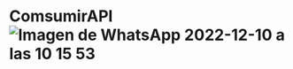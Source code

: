 # ComsumirAPI![Imagen de WhatsApp 2022-12-10 a las 10 15 53](https://user-images.githubusercontent.com/100003503/206862821-325b9422-5c99-438a-82db-2a3545deab6a.jpg)
